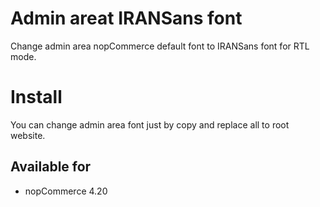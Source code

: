 # Admin areat IRANSans font
Change admin area nopCommerce default font to IRANSans font for RTL mode.

# Install
You can change admin area font just by copy and replace all to root website.

## Available for
* nopCommerce 4.20
